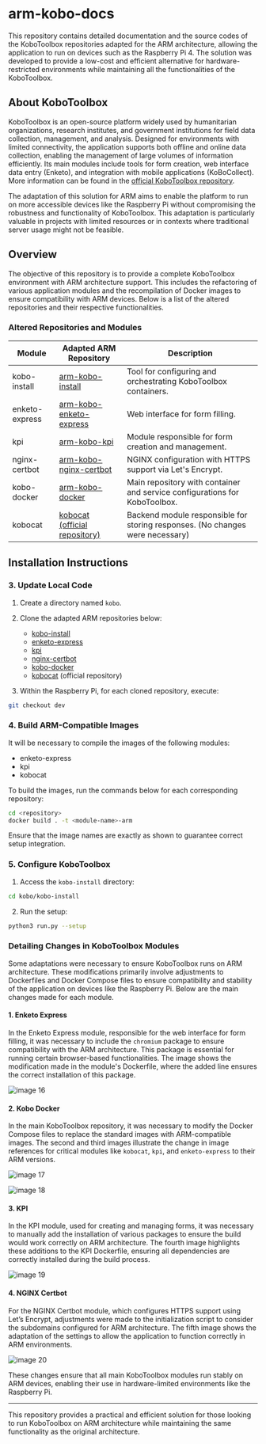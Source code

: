 # arm-kobo-docs

This repository contains detailed documentation and the source codes of the KoboToolbox repositories adapted for the ARM architecture, allowing the application to run on devices such as the Raspberry Pi 4. The solution was developed to provide a low-cost and efficient alternative for hardware-restricted environments while maintaining all the functionalities of the KoboToolbox.

## About KoboToolbox

KoboToolbox is an open-source platform widely used by humanitarian organizations, research institutes, and government institutions for field data collection, management, and analysis. Designed for environments with limited connectivity, the application supports both offline and online data collection, enabling the management of large volumes of information efficiently. Its main modules include tools for form creation, web interface data entry (Enketo), and integration with mobile applications (KoBoCollect). More information can be found in the [official KoboToolbox repository](https://github.com/kobotoolbox).

The adaptation of this solution for ARM aims to enable the platform to run on more accessible devices like the Raspberry Pi without compromising the robustness and functionality of KoboToolbox. This adaptation is particularly valuable in projects with limited resources or in contexts where traditional server usage might not be feasible.

## Overview

The objective of this repository is to provide a complete KoboToolbox environment with ARM architecture support. This includes the refactoring of various application modules and the recompilation of Docker images to ensure compatibility with ARM devices. Below is a list of the altered repositories and their respective functionalities.

### Altered Repositories and Modules

| Module             | Adapted ARM Repository                                             | Description                                                                                  |
|--------------------|----------------------------------------------------------------------|--------------------------------------------------------------------------------------------|
| kobo-install       | [arm-kobo-install](https://github.com/giovannimaffeo/arm-kobo-install) | Tool for configuring and orchestrating KoboToolbox containers.                              |
| enketo-express     | [arm-kobo-enketo-express](https://github.com/giovannimaffeo/arm-kobo-enketo-express) | Web interface for form filling.                                                             |
| kpi                | [arm-kobo-kpi](https://github.com/giovannimaffeo/arm-kobo-kpi)       | Module responsible for form creation and management.                                        |
| nginx-certbot      | [arm-kobo-nginx-certbot](https://github.com/giovannimaffeo/arm-kobo-nginx-certbot) | NGINX configuration with HTTPS support via Let's Encrypt.                                   |
| kobo-docker        | [arm-kobo-docker](https://github.com/giovannimaffeo/arm-kobo-docker) | Main repository with container and service configurations for KoboToolbox.                  |
| kobocat            | [kobocat (official repository)](https://github.com/kobotoolbox/kobocat) | Backend module responsible for storing responses. (No changes were necessary)               |

## Installation Instructions

### 3. Update Local Code

1. Create a directory named `kobo`.
2. Clone the adapted ARM repositories below:
   - [kobo-install](https://github.com/giovannimaffeo/arm-kobo-install)
   - [enketo-express](https://github.com/giovannimaffeo/arm-kobo-enketo-express)
   - [kpi](https://github.com/giovannimaffeo/arm-kobo-kpi)
   - [nginx-certbot](https://github.com/giovannimaffeo/arm-kobo-nginx-certbot)
   - [kobo-docker](https://github.com/giovannimaffeo/arm-kobo-docker)
   - [kobocat](https://github.com/kobotoolbox/kobocat) (official repository)

3. Within the Raspberry Pi, for each cloned repository, execute:
```bash
git checkout dev
```

### 4. Build ARM-Compatible Images

It will be necessary to compile the images of the following modules:
- enketo-express
- kpi
- kobocat

To build the images, run the commands below for each corresponding repository:
```bash
cd <repository>
docker build . -t <module-name>-arm
```

Ensure that the image names are exactly as shown to guarantee correct setup integration.

### 5. Configure KoboToolbox

1. Access the `kobo-install` directory:
```bash
cd kobo/kobo-install
```
2. Run the setup:
```bash
python3 run.py --setup
```

### Detailing Changes in KoboToolbox Modules

Some adaptations were necessary to ensure KoboToolbox runs on ARM architecture. These modifications primarily involve adjustments to Dockerfiles and Docker Compose files to ensure compatibility and stability of the application on devices like the Raspberry Pi. Below are the main changes made for each module.

#### 1. Enketo Express

In the Enketo Express module, responsible for the web interface for form filling, it was necessary to include the `chromium` package to ensure compatibility with the ARM architecture. This package is essential for running certain browser-based functionalities. The image shows the modification made in the module's Dockerfile, where the added line ensures the correct installation of this package.

![image 16](https://github.com/user-attachments/assets/bf00a24f-d610-4073-a4f0-c5f227ae17e3)

#### 2. Kobo Docker

In the main KoboToolbox repository, it was necessary to modify the Docker Compose files to replace the standard images with ARM-compatible images. The second and third images illustrate the change in image references for critical modules like `kobocat`, `kpi`, and `enketo-express` to their ARM versions.

![image 17](https://github.com/user-attachments/assets/6cf450ec-b210-44f1-8d52-aa28465ce0b9)

![image 18](https://github.com/user-attachments/assets/f98080b0-7b18-4a47-9754-aff1cb648f52)

#### 3. KPI

In the KPI module, used for creating and managing forms, it was necessary to manually add the installation of various packages to ensure the build would work correctly on ARM architecture. The fourth image highlights these additions to the KPI Dockerfile, ensuring all dependencies are correctly installed during the build process.

![image 19](https://github.com/user-attachments/assets/5f37881b-b951-4bd1-9654-133891976721)

#### 4. NGINX Certbot

For the NGINX Certbot module, which configures HTTPS support using Let’s Encrypt, adjustments were made to the initialization script to consider the subdomains configured for ARM architecture. The fifth image shows the adaptation of the settings to allow the application to function correctly in ARM environments.

![image 20](https://github.com/user-attachments/assets/ce343ff8-ae5b-4253-bb7d-0fc79bcbf817)

These changes ensure that all main KoboToolbox modules run stably on ARM devices, enabling their use in hardware-limited environments like the Raspberry Pi.

---

This repository provides a practical and efficient solution for those looking to run KoboToolbox on ARM architecture while maintaining the same functionality as the original architecture.
